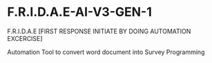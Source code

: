 # F.R.I.D.A.E-AI-V3-GEN-1
F.R.I.D.A.E [FIRST RESPONSE INITIATE BY DOING AUTOMATION EXCERCISE]

Automation Tool to convert word document into Survey Programming
